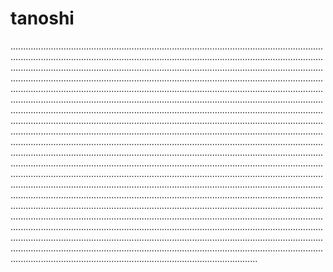 # tanoshi
..................................................................................................................................................................................................................................................................................................................................................................................................................................................................................................................................................................................................................................................................................................................................................................................................................................................................................................................................................................................................................................................................................................................................................................................................................................................................................................................................................................................................................................................................................................................................................................................................................................................................................................................................................................................................................................................................................................................................................................................................................................................................................................................................................................................................................................................................................................................................................................................................................................................................................................................................................................................................................................................................................